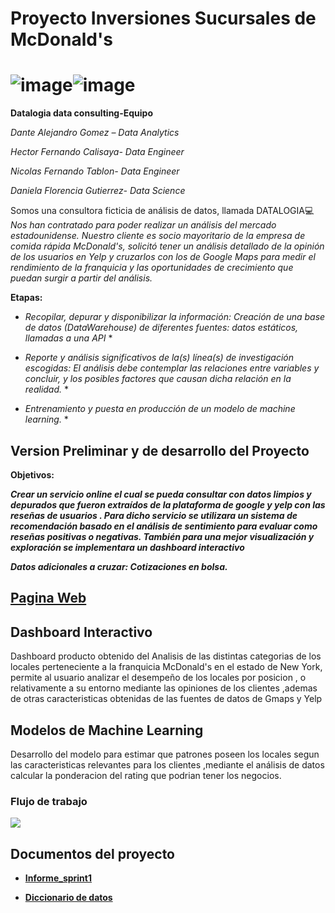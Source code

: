 # **Proyecto Inversiones Sucursales de McDonald's**



![image](https://github.com/GKalell/ProyectoG_12/blob/main/src/Datalogia%20logo(200px).png)![image](https://github.com/GKalell/ProyectoG_12/blob/main/src/logo%20McDonald's(200px).png)
=======
**Datalogia data consulting-Equipo** 

*Dante Alejandro Gomez – Data Analytics* 

*Hector Fernando Calisaya- Data Engineer* 

*Nicolas Fernando Tablon- Data Engineer* 

*Daniela Florencia Gutierrez- Data Science*


Somos una consultora ficticia de análisis de datos, llamada DATALOGIA💻 
_Nos han contratado para poder realizar un análisis del mercado estadounidense. Nuestro cliente es socio mayoritario de la empresa de comida rápida McDonald's,  solicitó tener un análisis detallado de la opinión de los usuarios en Yelp y cruzarlos con los de Google Maps para medir el rendimiento de la franquicia y las oportunidades de crecimiento que puedan surgir a partir del análisis._


**Etapas:**

* *Recopilar, depurar y disponibilizar la información: Creación de una base de datos (DataWarehouse) de diferentes fuentes: datos estáticos, llamadas a una API* *

* *Reporte y análisis significativos de la(s) línea(s) de investigación escogidas: El análisis debe contemplar las relaciones entre variables y concluir, y los posibles factores que causan dicha relación en la realidad.* *

* *Entrenamiento y puesta en producción de un modelo de machine learning.* *



## Version Preliminar y de desarrollo del Proyecto

**Objetivos:**

***Crear un servicio online el cual se pueda consultar con datos limpios y depurados que fueron extraídos de la plataforma de google y yelp con las reseñas de usuarios . Para  dicho servicio se utilizara un sistema de recomendación basado en el análisis de sentimiento para evaluar como reseñas positivas o negativas. También para una mejor visualización y exploración  se implementara un dashboard interactivo***

***Datos adicionales a cruzar: Cotizaciones en bolsa.***



## **[Pagina Web](https://sites.google.com/view/dtalogy/proyecto)**


## **Dashboard Interactivo**

Dashboard producto obtenido del Analisis de las distintas categorias de los locales perteneciente a la franquicia McDonald's en el  estado de New York, permite al usuario analizar el desempeño de los locales por posicion , o relativamente  a su entorno mediante las opiniones de los clientes ,ademas de otras caracteristicas obtenidas de las fuentes de datos de Gmaps y Yelp


## **Modelos de Machine Learning**

Desarrollo del modelo para estimar que patrones poseen los locales segun las caracteristicas relevantes para los clientes ,mediante el análisis de datos  calcular la ponderacion del rating que podrian tener los negocios. 


### **Flujo de trabajo**
 ![](https://github.com/Datalogia/ProyectoG_12/blob/main/src/diagrama%20flujo.png)

 
##  **Documentos del proyecto**
 
- **[Informe_sprint1](https://drive.google.com/file/d/1pj3QkyvMwk8wLeR7fc880Ec784WU2Re0/view?usp=sharing)**


- **[Diccionario de datos](https://docs.google.com/document/d/15JoQ_A_5-L0Q9bjPwdxt9Kp0MpNSPRJXFHH8B4eOR1s/edit?usp=sharing)**
